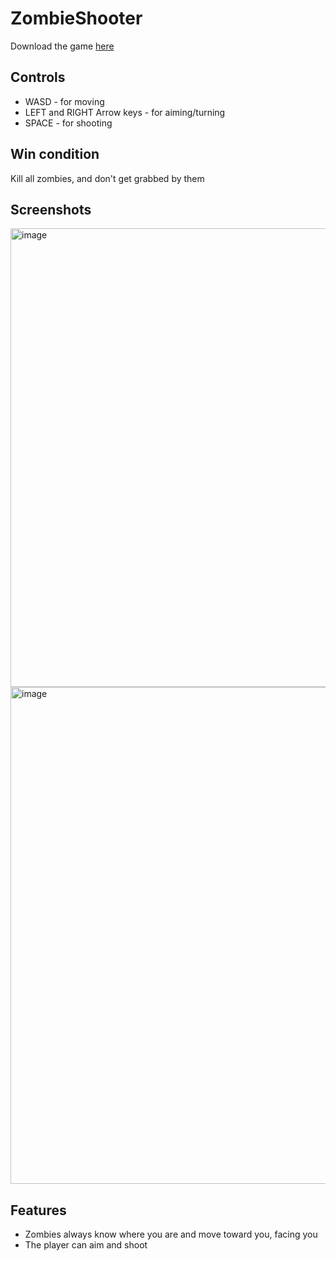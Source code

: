 # ZombieShooter
Download the game [here](https://github.com/RipperOnik/ZombieShooter/releases)
## Controls
- WASD - for moving
- LEFT and RIGHT Arrow keys - for aiming/turning 
- SPACE - for shooting

## Win condition
Kill all zombies, and don't get grabbed by them

## Screenshots
<img width="734" alt="image" src="https://github.com/RipperOnik/ZombieShooter/assets/55228345/0c14f9c2-fad4-4d9d-8a5a-28c71087a780">

<img width="795" alt="image" src="https://github.com/RipperOnik/ZombieShooter/assets/55228345/e8989370-1f14-428d-93d5-67bcf7f850b6">



## Features
- Zombies always know where you are and move toward you, facing you
- The player can aim and shoot


